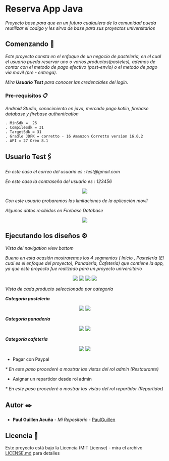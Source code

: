 # Reserva App Java

_Proyecto base para que en un futuro cualquiera de la comunidad pueda reutilizar el codigo y les sirva de base para sus proyectos universitarios_

## Comenzando 🚀
_Este proyecto consta en el enfoque de un negocio de pastelería, en el cual el usuario pueda reservar uno o varios productos(pasteles), ademas de contar con
el metodo de pago efectivo (post-envío) o el metodo de pago via movíl (pre - entrega)._

_Mira **Usuario Test** para conocer las credenciales del login._

### Pre-requisitos 📋

_Android Studio, conocimiento en java, mercado pago kotlin, firebase database y firebase authentication_

```
. MinSdk =  26
. CompileSdk = 31
. TargetSdk = 31
. Gradle JDFK = corretto - 16 Amanzon Corretto version 16.0.2
. API = 27 Oreo 8.1
```

## Usuario Test🖇️

_En este caso el correo del usuario es : test@gmail.com_

_En este caso la contraseña del usuario es : 123456_

<p align="center">
 <img src="https://i.postimg.cc/j56bCYnf/user-authentication.png"/>
</p>

_Con este usuario probaremos las limitaciones de la aplicación movíl_

_Algunos datos recibidos en Firebase Database_

<p align="center">
 <img src="https://i.postimg.cc/vHZs8jY1/user-test.png"/>
</p>

  
## Ejecutando los diseños ⚙️

_Vista del navigation view bottom_

_Bueno en esta ocasión mostraremos los 4 segmentos ( Inicio , Pastelería (El cual es el enfoque del proyecto), Panadería, Cafetería) que contiene la app, ya que este proyecto fue realizado para un proyecto universitario_

<p align="center">
 <img src="https://i.postimg.cc/ncmhfg0v/Screenshot-1648698464.png"/>
  <img src="https://i.postimg.cc/GtHJpdH3/Screenshot-1648698494.png"/>
 <img src="https://i.postimg.cc/rs3G03r1/Screenshot-1648698498.png"/>
 <img src="https://i.postimg.cc/GhTxwLWq/Screenshot-1648698500.png"/>
</p>

_Vista de cada producto seleccionado por categoría_

_**Categoría pastelería**_
<p align="center">
<img src="https://i.postimg.cc/sx4KBsrt/Screenshot-1648699242.png"/>
<img src="https://i.postimg.cc/1RGv7cqJ/Screenshot-1648699244.png"/>
</p>

_**Categoría panadería**_
<p align="center">
<img src="https://i.postimg.cc/T2tDPKMT/Screenshot-1648699261.png"/>
<img src="https://i.postimg.cc/BnKLNN8v/Screenshot-1648699286.png"/>
</p>

_**Categoría cafetería**_
<p align="center">
<img src="https://i.postimg.cc/XvnjFgdm/Screenshot-1648699292.png"/>
<img src="https://i.postimg.cc/C11wrLv4/Screenshot-1648699306.png"/>
</p>
 
 
 * Pagar con Paypal

 <p align="center">
 

</p>


_* En este paso procederé a mostrar las vistas del rol admin (Restaurante)_

<p align="center">

</p>

  * Asignar un repartidor desde rol admin
  
<p align="center">


</p>

_* En este paso procederé a mostrar las vistas del rol repartidor (Repartidor)_

<p align="center">


</p>

## Autor ✒️

* **Paul Guillen Acuña** - *Mi Repositorio* - [PaulGuillen](https://github.com/PaulGuillen?tab=repositories)

## Licencia 📄

Este proyecto está bajo la Licencia (MIT License) - mira el archivo [LICENSE.md](LICENSE.md) para detalles

